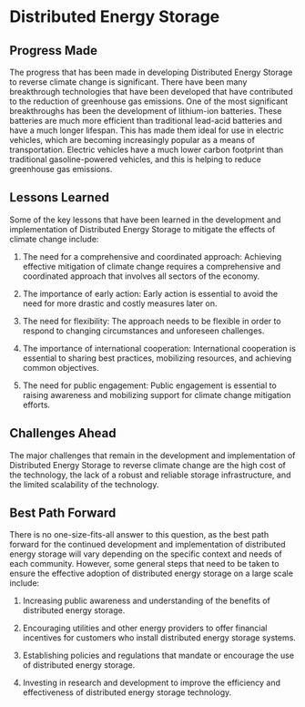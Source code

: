 # Distributed Energy Storage

## Progress Made

The progress that has been made in developing Distributed Energy Storage to reverse climate change is significant. There have been many breakthrough technologies that have been developed that have contributed to the reduction of greenhouse gas emissions. One of the most significant breakthroughs has been the development of lithium-ion batteries. These batteries are much more efficient than traditional lead-acid batteries and have a much longer lifespan. This has made them ideal for use in electric vehicles, which are becoming increasingly popular as a means of transportation. Electric vehicles have a much lower carbon footprint than traditional gasoline-powered vehicles, and this is helping to reduce greenhouse gas emissions.

## Lessons Learned

Some of the key lessons that have been learned in the development and implementation of Distributed Energy Storage to mitigate the effects of climate change include:

1. The need for a comprehensive and coordinated approach: Achieving effective mitigation of climate change requires a comprehensive and coordinated approach that involves all sectors of the economy.

2. The importance of early action: Early action is essential to avoid the need for more drastic and costly measures later on.

3. The need for flexibility: The approach needs to be flexible in order to respond to changing circumstances and unforeseen challenges.

4. The importance of international cooperation: International cooperation is essential to sharing best practices, mobilizing resources, and achieving common objectives.

5. The need for public engagement: Public engagement is essential to raising awareness and mobilizing support for climate change mitigation efforts.

## Challenges Ahead

The major challenges that remain in the development and implementation of Distributed Energy Storage to reverse climate change are the high cost of the technology, the lack of a robust and reliable storage infrastructure, and the limited scalability of the technology.

## Best Path Forward

There is no one-size-fits-all answer to this question, as the best path forward for the continued development and implementation of distributed energy storage will vary depending on the specific context and needs of each community. However, some general steps that need to be taken to ensure the effective adoption of distributed energy storage on a large scale include:

1. Increasing public awareness and understanding of the benefits of distributed energy storage.

2. Encouraging utilities and other energy providers to offer financial incentives for customers who install distributed energy storage systems.

3. Establishing policies and regulations that mandate or encourage the use of distributed energy storage.

4. Investing in research and development to improve the efficiency and effectiveness of distributed energy storage technology.
